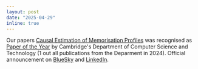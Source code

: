 ```yaml
---
layout: post
date: "2025-04-29"
inline: true
---
```



Our papers [Causal Estimation of Memorisation Profiles](https://arxiv.org/abs/2406.04327) was recognised as [Paper of the Year](https://www.cst.cam.ac.uk/ring/awards) by Cambridge's Department of Computer Science and Technology (1 out all publications from the Deparment in 2024). Official announcement on [BlueSky](https://bsky.app/profile/cst.cam.ac.uk/post/3lnxgry63nc2n) and [LinkedIn](https://www.linkedin.com/posts/cambridge-computer-science-and-technology_we-had-a-great-night-at-our-annual-hall-activity-7322592684429172737-f2vt?utm_source=share&utm_medium=member_desktop&rcm=ACoAABjeH1UBgXxWNZQlUBgogHbkRZhS5evVduA).